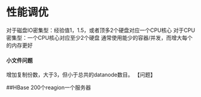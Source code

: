 # 性能调优

对于磁盘IO密集型：经验值1，1.5，或者顶多2个硬盘对应一个CPU核心
对于CPU密集型：一个CPU核心对应至少2个硬盘
通常使用能少的容器/并发，而增大每个的内存更好




#### 小文件问题
增加复制份数，大于3，但小于总共的datanode数目。
【问题】



##HBase
200个reagion一个服务器